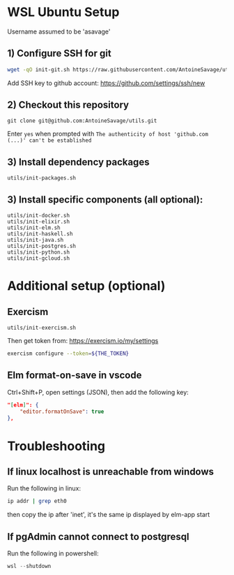 # WSL Ubuntu Setup

Username assumed to be 'asavage'

## 1) Configure SSH for git
```bash
wget -qO init-git.sh https://raw.githubusercontent.com/AntoineSavage/utils/main/init-git.sh && bash init-git.sh && rm init-git.sh && source ~/.bashrc
```

Add SSH key to github account: https://github.com/settings/ssh/new

## 2) Checkout this repository
```
git clone git@github.com:AntoineSavage/utils.git
```

Enter `yes` when prompted with `The authenticity of host 'github.com (...)' can't be established`

## 3) Install dependency packages
```
utils/init-packages.sh
```

## 3) Install specific components (all optional):
```
utils/init-docker.sh
utils/init-elixir.sh
utils/init-elm.sh
utils/init-haskell.sh
utils/init-java.sh
utils/init-postgres.sh
utils/init-python.sh
utils/init-gcloud.sh
```

# Additional setup (optional)

## Exercism
```
utils/init-exercism.sh
```

Then get token from: https://exercism.io/my/settings
```bash
exercism configure --token=${THE_TOKEN}
```

## Elm format-on-save in vscode
Ctrl+Shift+P, open settings (JSON), then add the following key:
```json
"[elm]": {
    "editor.formatOnSave": true
},
```

# Troubleshooting

## If linux localhost is unreachable from windows
Run the following in linux:
```bash
ip addr | grep eth0
```
then copy the ip after 'inet', it's the same ip displayed by elm-app start

## If pgAdmin cannot connect to postgresql
Run the following in powershell:
```powershell
wsl --shutdown
```
